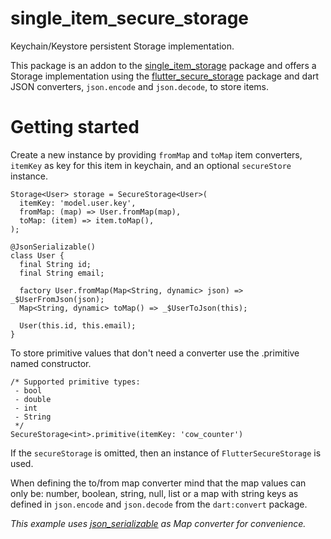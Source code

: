 # single_item_secure_storage

Keychain/Keystore persistent Storage implementation.

This package is an addon to the [single_item_storage] package and offers
a Storage implementation using the [flutter_secure_storage] package and dart 
JSON converters, `json.encode` and `json.decode`, to store items.

[single_item_storage]: https://pub.dev/packages/single_item_storage
[flutter_secure_storage]: https://pub.dev/packages/flutter_secure_storage

# Getting started

Create a new instance by providing `fromMap` and `toMap` item 
converters, `itemKey` as key for this item in keychain,
and an optional `secureStore` instance. 

    Storage<User> storage = SecureStorage<User>(
      itemKey: 'model.user.key',
      fromMap: (map) => User.fromMap(map),
      toMap: (item) => item.toMap(),
    );

    @JsonSerializable()
    class User {
      final String id;
      final String email;
    
      factory User.fromMap(Map<String, dynamic> json) => _$UserFromJson(json);
      Map<String, dynamic> toMap() => _$UserToJson(this);
    
      User(this.id, this.email);
    }

To store primitive values that don't need a converter use the .primitive named constructor.

    /* Supported primitive types: 
     - bool
     - double
     - int
     - String
     */
    SecureStorage<int>.primitive(itemKey: 'cow_counter')

If the `secureStorage` is omitted, then an instance of `FlutterSecureStorage` is used.

When defining the to/from map converter mind that the map values can only be: 
number, boolean, string, null, list or a map with string keys as defined in 
`json.encode` and `json.decode` from the `dart:convert` package.

_This example uses [json_serializable] as Map converter for convenience._

[json_serializable]: https://pub.dev/packages/json_serializable
